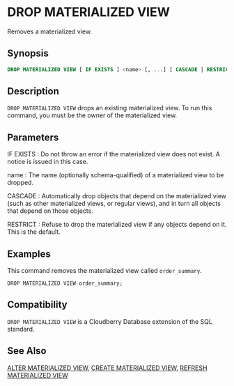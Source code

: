 # DROP MATERIALIZED VIEW

Removes a materialized view.

## Synopsis

```sql
DROP MATERIALIZED VIEW [ IF EXISTS ] <name> [, ...] [ CASCADE | RESTRICT ]
```

## Description

`DROP MATERIALIZED VIEW` drops an existing materialized view. To run this command, you must be the owner of the materialized view.

## Parameters

IF EXISTS
:   Do not throw an error if the materialized view does not exist. A notice is issued in this case.

name
:   The name (optionally schema-qualified) of a materialized view to be dropped.

CASCADE
:   Automatically drop objects that depend on the materialized view (such as other materialized views, or regular views), and in turn all objects that depend on those objects.

RESTRICT
:   Refuse to drop the materialized view if any objects depend on it. This is the default.

## Examples

This command removes the materialized view called `order_summary`.

```
DROP MATERIALIZED VIEW order_summary;
```

## Compatibility

`DROP MATERIALIZED VIEW` is a Cloudberry Database extension of the SQL standard.

## See Also

[ALTER MATERIALIZED VIEW](/docs/sql-statements/sql-statement-alter-materialized-view.md), [CREATE MATERIALIZED VIEW](/docs/sql-statements/sql-statement-create-materialized-view.md), [REFRESH MATERIALIZED VIEW](/docs/sql-statements/sql-statement-refresh-materialized-view.md)




